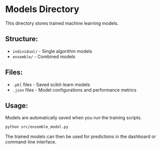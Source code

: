 # Models Directory

This directory stores trained machine learning models.

## Structure:
- `individual/` - Single algorithm models 
- `ensemble/` - Combined models

## Files:
- `.pkl` files - Saved scikit-learn models
- `.json` files - Model configurations and performance metrics

## Usage:
Models are automatically saved when you run the training scripts.

```bash
python src/ensemble_model.py
```

The trained models can then be used for predictions in the dashboard or command-line interface.
